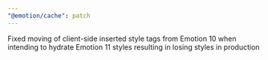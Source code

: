 ```yaml
---
"@emotion/cache": patch
---
```


Fixed moving of client-side inserted style tags from Emotion 10 when intending to hydrate Emotion 11 styles resulting in losing styles in production
